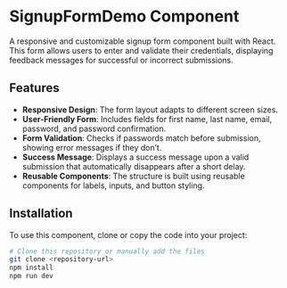 # SignupFormDemo Component

A responsive and customizable signup form component built with React. This form allows users to enter and validate their credentials, displaying feedback messages for successful or incorrect submissions.

## Features

- **Responsive Design**: The form layout adapts to different screen sizes.
- **User-Friendly Form**: Includes fields for first name, last name, email, password, and password confirmation.
- **Form Validation**: Checks if passwords match before submission, showing error messages if they don’t.
- **Success Message**: Displays a success message upon a valid submission that automatically disappears after a short delay.
- **Reusable Components**: The structure is built using reusable components for labels, inputs, and button styling.

## Installation

To use this component, clone or copy the code into your project:

```bash
# Clone this repository or manually add the files
git clone <repository-url>
npm install
npm run dev


